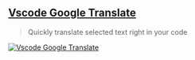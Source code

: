 ## [Vscode Google Translate](https://marketplace.visualstudio.com/items?itemName=funkyremi.vscode-google-translate)

> Quickly translate selected text right in your code

[![Vscode Google Translate](https://raw.githubusercontent.com/funkyremi/vscode-google-translate/master/demo.gif)](https://raw.githubusercontent.com/funkyremi/vscode-google-translate/master/demo.gif)
